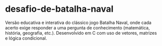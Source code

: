 # desafio-de-batalha-naval
Versão educativa e interativa do clássico jogo Batalha Naval, onde cada acerto exige responder a uma pergunta de conhecimento (matemática, história, geografia, etc.). Desenvolvido em C com uso de vetores, matrizes e lógica condicional.
